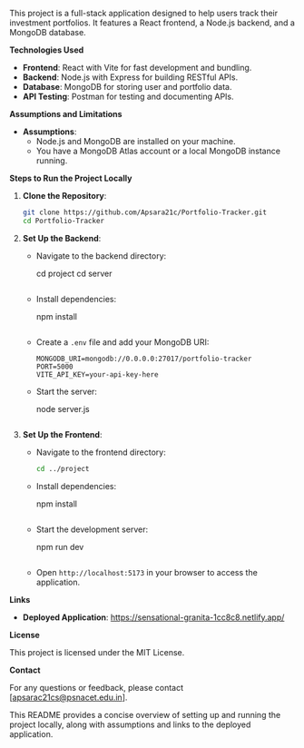 

This project is a full-stack application designed to help users track their investment portfolios. It features a React frontend, a Node.js backend, and a MongoDB database.

**Technologies Used**

- **Frontend**: React with Vite for fast development and bundling.
- **Backend**: Node.js with Express for building RESTful APIs.
- **Database**: MongoDB for storing user and portfolio data.
- **API Testing**: Postman for testing and documenting APIs.

**Assumptions and Limitations**

- **Assumptions**:
  - Node.js and MongoDB are installed on your machine.
  - You have a MongoDB Atlas account or a local MongoDB instance running.

**Steps to Run the Project Locally**

1. **Clone the Repository**:
   ```bash
   git clone https://github.com/Apsara21c/Portfolio-Tracker.git
   cd Portfolio-Tracker
   ```
2. **Set Up the Backend**:
   - Navigate to the backend directory:
     
     cd project
     cd server
     ```
   - Install dependencies:
     
     npm install
     ```
   - Create a `.env` file and add your MongoDB URI:
     ```
     MONGODB_URI=mongodb://0.0.0.0:27017/portfolio-tracker
     PORT=5000
     VITE_API_KEY=your-api-key-here
     ```
   - Start the server:
     
     node server.js
     ```
3. **Set Up the Frontend**:
   - Navigate to the frontend directory:
     ```bash
     cd ../project
     ```
   - Install dependencies:
    
     npm install
     ```
   - Start the development server:
     
     npm run dev
     ```
   - Open `http://localhost:5173` in your browser to access the application.

**Links**

- **Deployed Application**: https://sensational-granita-1cc8c8.netlify.app/

**License**

This project is licensed under the MIT License.

**Contact**

For any questions or feedback, please contact [apsarac21cs@psnacet.edu.in].

This README provides a concise overview of setting up and running the project locally, along with assumptions and links to the deployed application.
